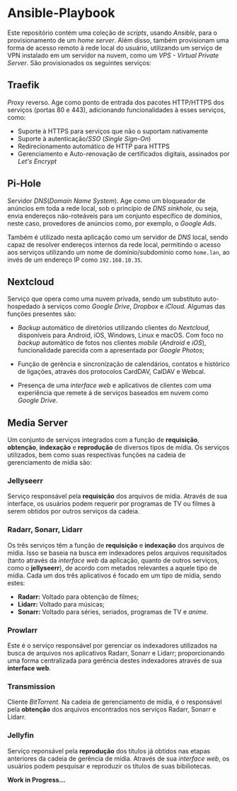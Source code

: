 # Ansible-Playbook

Este repositório contém uma coleção de *scripts*, usando *Ansible*, para o provisionamento de um *home server*. Além disso, também provisionam uma forma de acesso remoto à rede local do usuário, utilizando um serviço de VPN instalado em um servidor na nuvem, como um *VPS - Virtual Private Server*. São provisionados os seguintes serviços:

## Traefik

*Proxy* reverso. Age como ponto de entrada dos pacotes HTTP/HTTPS dos serviços (portas 80 e 443), adicionando funcionalidades à esses serviços, como:

- Suporte à HTTPS para serviços que não o suportam nativamente
- Suporte à autenticação/*SSO* (*Single Sign-On*)
- Redirecionamento automático de HTTP para HTTPS
- Gerenciamento e Auto-renovação de certificados digitais, assinados por *Let's Encrypt*

## Pi-Hole

Servidor *DNS*(*Domain Name System*). Age como um bloqueador de anúncios em toda a rede local, sob o princípio de *DNS sinkhole*, ou seja, envia endereços não-roteáveis para um conjunto específico de domínios, neste caso, provedores de anúncios como, por exemplo, o *Google Ads*.

  Também é utilizado nesta aplicação como um servidor de *DNS* local, sendo capaz de resolver endereços internos da rede local, permitindo o acesso aos serviços utilizando um nome de domínio/subdomínio como `home.lan`, ao invés de um endereço IP como `192.168.10.35`.

## Nextcloud

Serviço que opera como uma nuvem privada, sendo um substituto auto-hospedado à serviços como *Google Drive*, *Dropbox* e *iCloud*. Algumas das funções presentes são:

- *Backup* automático de diretórios utilizando clientes do *Nextcloud*, disponíveis para Android, iOS, Windows, Linux e macOS. Com foco no *backup* automático de fotos nos clientes *mobile* (*Android* e *iOS*), funcionalidade parecida com a apresentada por *Google Photos*;

- Função de gerência e sincronização de calendários, contatos e histórico de ligações, através dos protocolos CardDAV, CalDAV e Webcal.

- Presença de uma *interface web* e aplicativos de clientes com uma experiência que remete à de serviços baseados em nuvem como *Google Drive*.

## Media Server

Um conjunto de serviços integrados com a função de **requisição**, **obtenção**, **indexação** e **reprodução** de diversos tipos de mídia. Os serviços utilizados, bem como suas respectivas funções na cadeia de gerenciamento de mídia são:

### Jellyseerr

Serviço responsável pela **requisição** dos arquivos de mídia. Através de sua interface, os usuários podem requerir por programas de TV ou filmes à serem obtidos por outros serviços da cadeia.

### Radarr, Sonarr, Lidarr

Os três serviços têm a função de **requisição** e **indexação** dos arquivos de mídia. Isso se baseia na busca em indexadores pelos arquivos requisitados (tanto através da *interface web* da aplicação, quanto de outros serviços, como o **jellyseerr**), de acordo com metados relevantes a aquele tipo de mídia. Cada um dos três aplicativos é focado em um tipo de mídia, sendo estes:

- **Radarr:** Voltado para obtenção de filmes;
- **Lidarr:** Voltado para músicas;
- **Sonarr:** Voltado para séries, seriados, programas de TV e *anime*.

### Prowlarr

Este é o serviço responsável por gerenciar os indexadores utilizados na busca de arquivos nos aplicativos Radarr, Sonarr e Lidarr; proporcionando uma forma centralizada para gerência destes indexadores através de sua **interface web**.

### Transmission

Cliente *BitTorrent*. Na cadeia de gerenciamento de mídia, é o responsável pela **obtenção** dos arquivos encontrados nos serviços Radarr, Sonarr e  Lidarr.

### Jellyfin

Serviço reponsável pela **reprodução** dos títulos já obtidos nas etapas anteriores da cadeia de gerência de mídia. Através de sua *interface web*, os usuários podem pesquisar e reproduzir os títulos de suas bibiliotecas.

**Work in Progress...**
